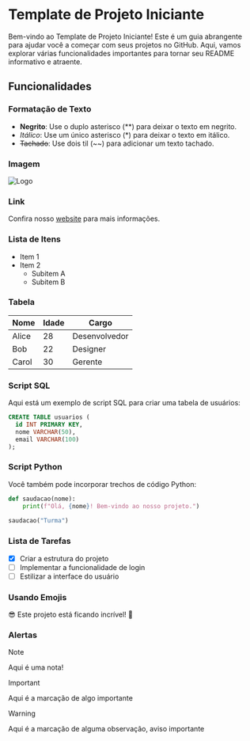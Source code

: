 # Template de Projeto Iniciante

Bem-vindo ao Template de Projeto Iniciante! Este é um guia abrangente para ajudar você a começar com seus projetos no GitHub. Aqui, vamos explorar várias funcionalidades importantes para tornar seu README informativo e atraente.

## Funcionalidades

### Formatação de Texto
- **Negrito**: Use o duplo asterisco (\*\*) para deixar o texto em negrito.
- *Itálico*: Use um único asterisco (\*) para deixar o texto em itálico.
- ~~Tachado~~: Use dois til (\~\~) para adicionar um texto tachado.

### Imagem
![Logo](https://digitalcollege.com.br/wp-content/webp-express/webp-images/uploads/2021/10/hello-1024x203.png.webp)

### Link
Confira nosso [website](https://digitalcollege.com.br/quem-somos/) para mais informações.

### Lista de Itens
- Item 1
- Item 2
  - Subitem A
  - Subitem B

### Tabela
| Nome  | Idade | Cargo      |
|-------|-------|------------|
| Alice | 28    | Desenvolvedor |
| Bob   | 22    | Designer   |
| Carol | 30    | Gerente    |

### Script SQL
Aqui está um exemplo de script SQL para criar uma tabela de usuários:

```sql
CREATE TABLE usuarios (
  id INT PRIMARY KEY,
  nome VARCHAR(50),
  email VARCHAR(100)
);
```

### Script Python
Você também pode incorporar trechos de código Python:

```python
def saudacao(nome):
    print(f"Olá, {nome}! Bem-vindo ao nosso projeto.")
    
saudacao("Turma")
```

### Lista de Tarefas
- [x] Criar a estrutura do projeto
- [ ] Implementar a funcionalidade de login
- [ ] Estilizar a interface do usuário

### Usando Emojis
:sunglasses: Este projeto está ficando incrível! :rocket:

### Alertas
> [!NOTE]  
> Aqui é uma nota!

> [!IMPORTANT]  
> Aqui é a marcação de algo importante

> [!WARNING]  
> Aqui é a marcação de alguma observação, aviso importante
